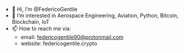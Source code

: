 - 👋 Hi, I’m @FedericoGentile
- 👀 I’m interested in Aerospace Engineering, Aviation, Python, Bitcoin, Blockchain, IoT
- 📫 How to reach me via:
  - email: federicogentile90@protonmail.com
  - website: federicogentile.crypto

<!---
FedericoGentile/FedericoGentile is a ✨ special ✨ repository because its `README.md` (this file) appears on your GitHub profile.
You can click the Preview link to take a look at your changes.
--->
